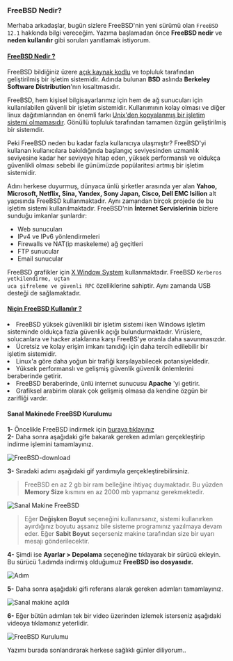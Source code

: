 ### FreeBSD Nedir?

Merhaba arkadaşlar, bugün sizlere FreeBSD'nin yeni sürümü olan <code>FreeBSD 12.1</code> hakkında bilgi vereceğim. Yazıma başlamadan önce <b>FreeBSD nedir</b> ve <b>neden kullanılır</b> gibi soruları yanıtlamak istiyorum.

<h4><ins>FreeBSD Nedir ?</ins></h4>

FreeBSD bildiğiniz üzere [açık kaynak kodlu](https://www.biltektasarim.com/blog/acik-kaynak-kodu-nedir) ve topluluk tarafından geliştirilmiş bir işletim sistemidir. Adında bulunan <b>BSD</b> aslında <b>Berkeley Software Distribution</b>'nın kısaltmasıdır.

FreeBSD, hem kişisel bilgisayarlarımız için hem de ağ sunucuları için kullanılabilen güvenli bir işletim sistemidir. Kullanımının kolay olması ve diğer linux dağıtımlarından en önemli farkı <ins>Unix'den kopyalanmış bir işletim sistemi olmamasıdır</ins>. Gönüllü topluluk tarafından tamamen özgün geliştirilmiş bir sistemdir.

Peki FreeBSD neden bu kadar fazla kullanıcıya ulaşmıştır? FreeBSD'yi kullanan kullanıcılara bakıldığında başlangıç seviyesinden uzmanlık seviyesine kadar her seviyeye hitap eden, yüksek performanslı ve oldukça güvenlikli olması sebebi ile günümüzde popülaritesi artmış bir işletim sistemidir. 

Adını herkese duyurmuş, dünyaca ünlü şirketler arasında yer alan <b>Yahoo, Microsoft, Netflix, Sina, Yandex, Sony Japan, Cisco, Dell EMC Isilion</b> alt yapısında FreeBSD kullanmaktadır. Aynı zamandan birçok projede de bu işletim sistemi kullanılmaktadır. FreeBSD'nin <b>İnternet Servislerinin</b> bizlere sunduğu imkanlar şunlardır:

<ul>

<li>Web sunucuları</li>
<li>IPv4 ve IPv6 yönlendirmeleri</li>
<li>Firewalls ve NAT(ip maskeleme) ağ geçitleri</li>
<li>FTP sunucular</li>
<li>Email sunucular</li>

</ul>

FreeBSD grafikler için [X Window System](http://www.opengroup.org/tech/desktop/x-window-system/) kullanmaktadır. FreeBSD <code>Kerberos yetkilendirme, uçtan uca şifreleme ve güvenli RPC</code> özelliklerine sahiptir. Aynı zamanda USB desteği de sağlamaktadır.

<h4><ins>Niçin FreeBSD Kullanılır ?</ins></h4>

<li>FreeBSD yüksek güvenlikli bir işletim sistemi iken Windows işletim sisteminde oldukça fazla güvenlik açığı bulundurmaktadır. Virüslere, solucanlara ve hacker ataklarına karşı FreeBS'ye oranla daha savunmasızdır. </li>

<li>Ücretsiz ve kolay erişim imkanı tanıdığı için daha tercih edilebilir bir işletim sistemidir. </li>

<li>Linux'a göre daha yoğun bir trafiği karşılayabilecek potansiyeldedir.</li>
<li>Yüksek performanslı ve gelişmiş güvenlik güvenlik önlemlerini beraberinde getirir.
<li>FreeBSD beraberinde, ünlü internet sunucusu <b>Apache</b> 'yi getirir.</li>

<li>Grafiksel arabirim olarak çok gelişmiş olmasa da kendine özgün bir zarifliği vardır.</li>

<h4>Sanal Makinede FreeBSD Kurulumu</h4>


<b>1-</b> Öncelikle FreeBSD indirmek için [buraya tıklayınız](https://www.freebsd.org/where.html)</li></br>
**2-** Daha sonra aşağıdaki gife bakarak gereken adımları gerçekleştirip indirme işlemini tamamlayınız.</br>

![FreeBSD-download](assets/images/freebsd-download.gif)

**3-** Sıradaki adımı aşağıdaki gif yardımıyla gerçekleştirebilirsiniz.
> FreeBSD en az 2 gb bir ram belleğine ihtiyaç duymaktadır. Bu yüzden <b>Memory Size</b> kısmını en az 2000 mb yapmanız gerekmektedir. 

![Sanal Makine FreeBSD](assets/images/sanal-makine-freebsd.gif)

> Eğer <b>Değişken Boyut</b> seçeneğini kullanırsanız, sistemi kullanırken ayırdığınız boyutu aşsanız bile sisteme programınız yazılmaya devam eder. Eğer <b>Sabit Boyut</b> seçerseniz makine tarafından size bir uyarı mesajı gönderilecektir.

**4-** Şimdi ise **Ayarlar > Depolama** seçeneğine tıklayarak bir sürücü ekleyin. Bu sürücü 1.adımda indirmiş olduğumuz **FreeBSD iso dosyasıdır.**</br> 

![Adım](assets/images/adim.jpg)

**5-** Daha sonra aşağıdaki gifi referans alarak gereken adımları tamamlayınız.

![Sanal makine açıldı](assets/images/freebsd-once.gif)

**6-** Eğer bütün adımları tek bir video üzerinden izlemek isterseniz aşağıdaki videoya tıklamanız yeterlidir.

![FreeBSD Kurulumu](https://www.youtube.com/watch?v=N3CCVqsMxlQ)

Yazımı burada sonlandırarak herkese sağlıklı günler diliyorum..

